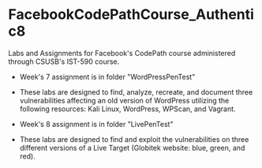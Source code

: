 # FacebookCodePathCourse_Authentic8

Labs and Assignments for Facebook's CodePath course administered through CSUSB's IST-590 course.

* Week's 7 assignment is in folder "WordPressPenTest"
 - These labs are designed to find, analyze, recreate, and document three vulnerabilities affecting an old version of WordPress utilizing the following resources: Kali Linux, WordPress, WPScan, and Vagrant.
* Week's 8 assignment is in folder "LivePenTest"
 - These labs are designed to find and exploit the vulnerabilities on three different versions of a Live Target (Globitek website: blue, green, and red).
